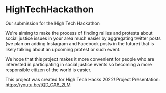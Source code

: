 # HighTechHackathon
Our submission for the High Tech Hackathon

We're aiming to make the process of finding rallies and protests about social justice issues in your area much easier by aggregating twitter posts (we plan on adding Instagram and Facebook posts in the future) that is likely talking about an upcoming protest or such event.

We hope that this project makes it more convenient for people who are interested in participating in social justice events so becoming a more responsible citizen of the world is easier.

This project was created for High Tech Hacks 2022!
Project Presentation:
https://youtu.be/tQD_CA8_2LM
